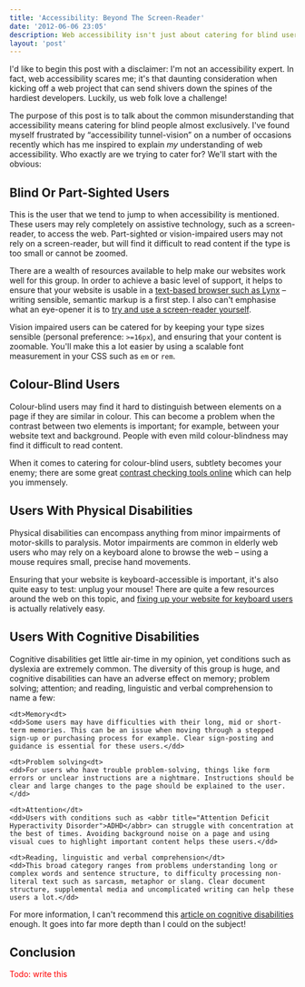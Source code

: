 ```yaml
---
title: 'Accessibility: Beyond The Screen-Reader'
date: '2012-06-06 23:05'
description: Web accessibility isn't just about catering for blind users. In this post, we talk about the other users we need to consider in order to make the web accessible to all.
layout: 'post'
---
```



I'd like to begin this post with a disclaimer: I'm not an accessibility expert. In fact, web accessibility scares me; it's that daunting consideration when kicking off a web project that can send shivers down the spines of the hardiest developers. Luckily, us web folk love a challenge!

The purpose of this post is to talk about the common misunderstanding that accessibility means catering for blind people almost exclusively. I've found myself frustrated by “accessibility tunnel-vision” on a number of occasions recently which has me inspired to explain *my* understanding of web accessibility. Who exactly are we trying to cater for? We'll start with the obvious:


## Blind Or Part-Sighted Users ##

This is the user that we tend to jump to when accessibility is mentioned. These users may rely completely on assistive technology, such as a screen-reader, to access the web. Part-sighted or vision-impaired users may not rely on a screen-reader, but will find it difficult to read content if the type is too small or cannot be zoomed.

There are a wealth of resources available to help make our websites work well for this group. In order to achieve a basic level of support, it helps to ensure that your website is usable in a [text-based browser such as Lynx][lynx] – writing sensible, semantic markup is a first step. I also can't emphasise what an eye-opener it is to [try and use a screen-reader yourself][use-screen-reader].

Vision impaired users can be catered for by keeping your type sizes sensible (personal preference: `>=16px`), and ensuring that your content is zoomable. You'll make this a lot easier by using a scalable font measurement in your CSS such as `em` or `rem`.


## Colour-Blind Users ##

Colour-blind users may find it hard to distinguish between elements on a page if they are similar in colour. This can become a problem when the contrast between two elements is important; for example, between your website text and background. People with even mild colour-blindness may find it difficult to read content.

When it comes to catering for colour-blind users, subtlety becomes your enemy; there are some great [contrast checking tools online][contrast-checker] which can help you immensely.


## Users With Physical Disabilities ##

Physical disabilities can encompass anything from minor impairments of motor-skills to paralysis. Motor impairments are common in elderly web users who may rely on a keyboard alone to browse the web – using a mouse requires small, precise hand movements.

Ensuring that your website is keyboard-accessible is important, it's also quite easy to test: unplug your mouse! There are quite a few resources around the web on this topic, and [fixing up your website for keyboard users][keyboard-accessibility] is actually relatively easy.


## Users With Cognitive Disabilities ##

Cognitive disabilities get little air-time in my opinion, yet conditions such as dyslexia are extremely common. The diversity of this group is huge, and cognitive disabilities can have an adverse effect on memory; problem solving; attention; and reading, linguistic and verbal comprehension to name a few:

<dl>
    
    <dt>Memory<dt>
    <dd>Some users may have difficulties with their long, mid or short-term memories. This can be an issue when moving through a stepped sign-up or purchasing process for example. Clear sign-posting and guidance is essential for these users.</dd>

    <dt>Problem solving<dt>
    <dd>For users who have trouble problem-solving, things like form errors or unclear instructions are a nightmare. Instructions should be clear and large changes to the page should be explained to the user.</dd>

    <dt>Attention</dt>
    <dd>Users with conditions such as <abbr title="Attention Deficit Hyperactivity Disorder">ADHD</abbr> can struggle with concentration at the best of times. Avoiding background noise on a page and using visual cues to highlight important content helps these users.</dd>

    <dt>Reading, linguistic and verbal comprehension</dt>
    <dd>This broad category ranges from problems understanding long or complex words and sentence structure, to difficulty processing non-literal text such as sarcasm, metaphor or slang. Clear document structure, supplemental media and uncomplicated writing can help these users a lot.</dd>

</dl>

For more information, I can't recommend this [article on cognitive disabilities][webaim-cognitive] enough. It goes into far more depth than I could on the subject!


## Conclusion ##

<p style="color: #f00;">Todo: write this</p>


[contrast-checker]: http://snook.ca/technical/colour_contrast/colour.html "Colour Contrast Checking Tool"
[keyboard-accessibility]: http://www.456bereastreet.com/archive/201104/keyboard_accessibility_again/ "Some useful quick-tips on keyboard accessibility"
[lynx]: http://lynx.browser.org/ "The Lynx Browser"
[use-screen-reader]: http://webaim.org/articles/screenreader_testing/ "Testing with Screen Readers: Questions and Answers"
[webaim-articles]: http://webaim.org/articles/ "Accessibility articles from WebAIM"
[webaim-cognitive]: http://webaim.org/articles/cognitive/ "In-depth article on cognitive disabilities and the web"